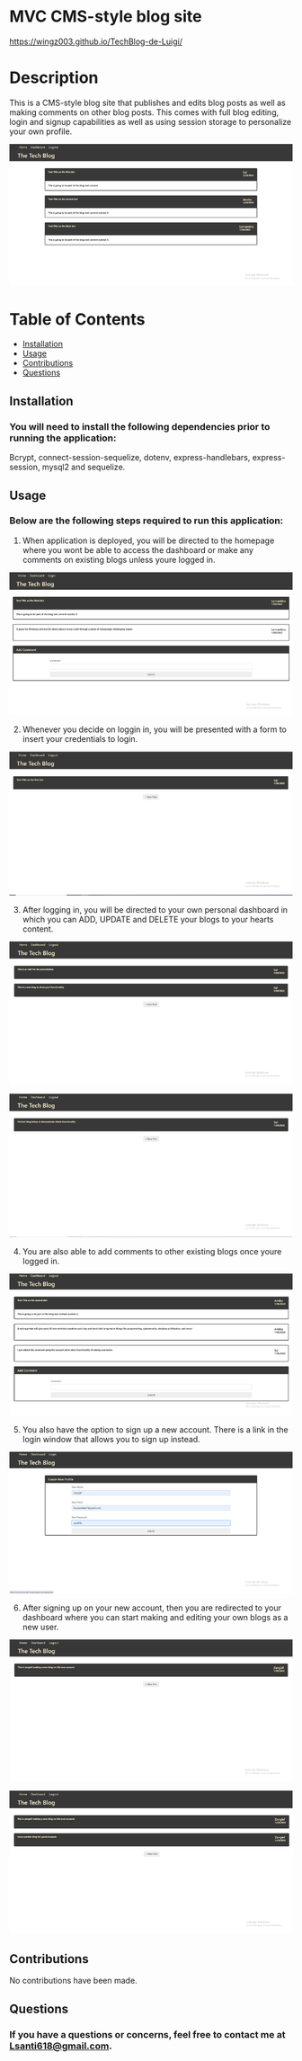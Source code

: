 # MVC CMS-style blog site
https://wingz003.github.io/TechBlog-de-Luigi/



# Description
This is a CMS-style blog site that publishes and edits blog posts as well as making comments on other blog posts.
This comes with full blog editing, login and signup capabilities as well as using session storage to personalize your own profile.


![](img/homepage.png)



# Table of Contents
* [Installation](#installation)
* [Usage](#usage)
* [Contributions](#contributions)
* [Questions](#questions)



## Installation
### You will need to install the following dependencies prior to running the application:</br>

Bcrypt, connect-session-sequelize, dotenv, express-handlebars, express-session, mysql2 and sequelize.

## Usage 
### Below are the following steps required to run this application:</br>

1. When application is deployed, you will be directed to the homepage where you wont be able to access the dashboard or make any comments on existing blogs unless youre logged in.

![](img/commentsNoLog.png)

2. Whenever you decide on loggin in, you will be presented with a form to insert your credentials to login.

![](img/loginSal.png)

3. After logging in, you will be directed to your own personal dashboard in which you can ADD, UPDATE and DELETE your blogs to your hearts content.

![](img/editAndCreateBlog.png)

![](img/deleteBlog.png)

4. You are also able to add comments to other existing blogs once youre logged in.

![](img/addingComments.png)

5. You also have the option to sign up a new account. There is a link in the login window that allows you to sign up instead.

![](img/signUp.png)

6. After signing up on your new account, then you are redirected to your dashboard where you can start making and editing your own blogs as a new user.

![](img/newAcctDash.png)

![](img/newAcctAddBlogs.png)





## Contributions</br>

No contributions have been made.




## Questions
### If you have a questions or concerns, feel free to contact me at Lsanti618@gmail.com.
